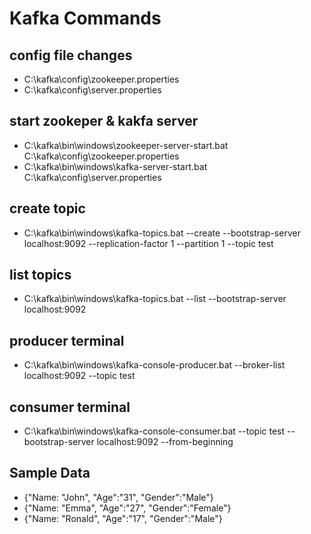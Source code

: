 # Kafka Commands

## config file changes
* C:\kafka\config\zookeeper.properties
* C:\kafka\config\server.properties


## start zookeper & kakfa server
* C:\kafka\bin\windows\zookeeper-server-start.bat C:\kafka\config\zookeeper.properties
* C:\kafka\bin\windows\kafka-server-start.bat C:\kafka\config\server.properties

## create topic
* C:\kafka\bin\windows\kafka-topics.bat --create --bootstrap-server localhost:9092 --replication-factor 1 --partition 1 --topic test

## list topics
* C:\kafka\bin\windows\kafka-topics.bat --list --bootstrap-server localhost:9092

## producer terminal
* C:\kafka\bin\windows\kafka-console-producer.bat --broker-list localhost:9092 --topic test

## consumer terminal
* C:\kafka\bin\windows\kafka-console-consumer.bat --topic test --bootstrap-server localhost:9092 --from-beginning


## Sample Data
* {"Name: "John", "Age":"31", "Gender":"Male"}
* {"Name: "Emma", "Age":"27", "Gender":"Female"}
* {"Name: "Ronald", "Age":"17", "Gender":"Male"}
